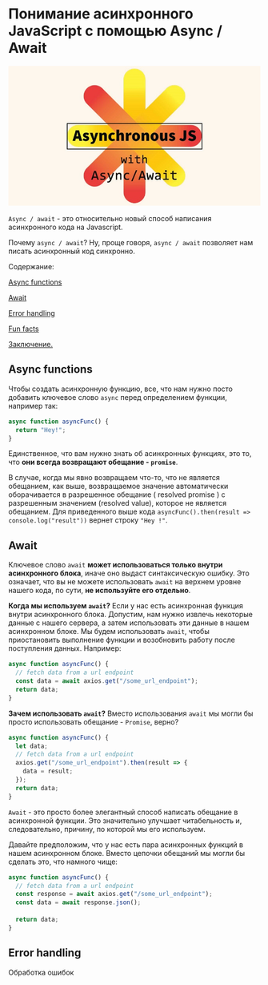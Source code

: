 # Понимание асинхронного JavaScript с помощью Async / Await

![logo Asinc/Await](img/logo-understanding-asinc-await.jpg)

`Async / await` - это относительно новый способ написания асинхронного кода на Javascript.

Почему `async / await`? Ну, проще говоря, `async / await` позволяет нам писать асинхронный код синхронно.

Содержание:

[Async functions](#Async-functions)

[Await](#Await)

[Error handling](#Error-handling)

[Fun facts](#Fun-facts)

[Заключение.](#Заключение)

## Async functions

Чтобы создать асинхронную функцию, все, что нам нужно посто добавить ключевое слово `async` перед определением функции, например так:

```js
async function asyncFunc() {
  return "Hey!";
}
```

Единственное, что вам нужно знать об асинхронных функциях, это то, что **они всегда возвращают обещание - `promise`**.

В случае, когда мы явно возвращаем что-то, что не является обещанием, как выше, возвращаемое значение автоматически оборачивается в разрешенное обещание ( resolved promise ) с разрешенным значением (resolved value), которое не является обещанием. Для приведенного выше кода `asyncFunc().then(result => console.log("result"))` вернет строку `"Hey !"`.

## Await

Ключевое слово `await` **может использоваться только внутри асинхронного блока**, иначе оно выдаст синтаксическую ошибку. Это означает, что вы не можете использовать `await` на верхнем уровне нашего кода, по сути, **не используйте его отдельно**.

**Когда мы используем `await`?** Если у нас есть асинхронная функция внутри асинхронного блока. Допустим, нам нужно извлечь некоторые данные с нашего сервера, а затем использовать эти данные в нашем асинхронном блоке. Мы будем использовать `await`, чтобы приостановить выполнение функции и возобновить работу после поступления данных. Например:

```js
async function asyncFunc() {
  // fetch data from a url endpoint
  const data = await axios.get("/some_url_endpoint");
  return data;
}
```

**Зачем использовать `await`?** Вместо использования `await` мы могли бы просто использовать обещание - `Promise`, верно?

```js
async function asyncFunc() {
  let data;
  // fetch data from a url endpoint
  axios.get("/some_url_endpoint").then(result => {
    data = result;
  });
  return data;
}
```

`Await` - это просто более элегантный способ написать обещание в асинхронной функции. Это значительно улучшает читабельность и, следовательно, причину, по которой мы его используем.

Давайте предположим, что у нас есть пара асинхронных функций в нашем асинхронном блоке. Вместо цепочки обещаний мы могли бы сделать это, что намного чище:

```js
async function asyncFunc() {
  // fetch data from a url endpoint
  const response = await axios.get("/some_url_endpoint");
  const data = await response.json();

  return data;
}
```

## Error handling

Обработка ошибок
